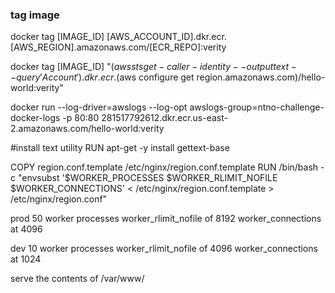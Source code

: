 
### tag image
docker tag [IMAGE_ID] [AWS_ACCOUNT_ID].dkr.ecr.[AWS_REGION].amazonaws.com/[ECR_REPO]:verity


docker tag [IMAGE_ID] "$(aws sts get-caller-identity --output text --query 'Account').dkr.ecr.$(aws configure get region.amazonaws.com)/hello-world:verity"

docker run --log-driver=awslogs --log-opt awslogs-group=ntno-challenge-docker-logs -p 80:80 281517792612.dkr.ecr.us-east-2.amazonaws.com/hello-world:verity


#install text utility
RUN apt-get -y install gettext-base

COPY region.conf.template /etc/nginx/region.conf.template
RUN /bin/bash -c "envsubst '\$WORKER_PROCESSES \$WORKER_RLIMIT_NOFILE \$WORKER_CONNECTIONS' < /etc/nginx/region.conf.template > /etc/nginx/region.conf" 



prod
50 worker processes
worker_rlimit_nofile of 8192
worker_connections at 4096


dev 
10 worker processes
worker_rlimit_nofile of 4096
worker_connections at 1024 


serve the contents of /var/www/




